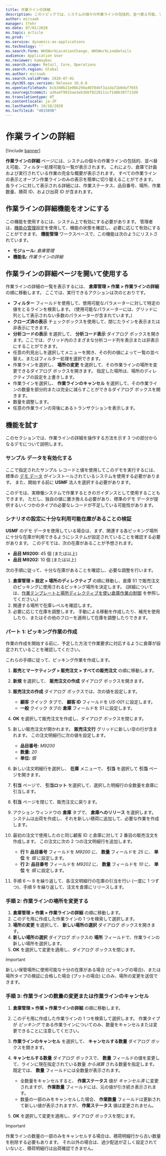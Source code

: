```yaml
---
title: 作業ラインの詳細
description: このトピックでは、システムの個々の作業ラインの包括的、並べ替え可能、フィルター処理可能な一覧を表示する作業ラインの詳細ページに関する情報を提供します。
author: mirzaab
manager: tfehr
ms.date: 07/01/2020
ms.topic: article
ms.prod: ''
ms.service: dynamics-ax-applications
ms.technology: ''
ms.search.form: WHSWorkLocationChange, WHSWorkLineDetails
audience: Application User
ms.reviewer: kamaybac
ms.search.scope: Retail, Core, Operations
ms.search.region: Global
ms.author: mirzaab
ms.search.validFrom: 2020-07-01
ms.dyn365.ops.version: Release 10.0.8
ms.openlocfilehash: bcb340b21e06b294a40784bf3a1da71b0daf7655
ms.sourcegitcommit: a36a4f9915ae3eb36bf8220111cf1486387713d9
ms.translationtype: HT
ms.contentlocale: ja-JP
ms.lasthandoff: 10/16/2020
ms.locfileid: "4015898"
---
```

# <a name="work-line-details"></a>作業ラインの詳細

[!include [banner](../includes/banner.md)]

**作業ラインの詳細** ページには、システムの個々の作業ラインの包括的、並べ替え可能、フィルター処理可能な一覧が表示されます。 これにより、倉庫で計画および実行されている作業の完全な概要が表示されます。 すべての作業ラインの表示とオープン作業ラインのみの表示を簡単に切り替えることができます。 各ラインに対して表示される詳細には、作業ステータス、品目番号、場所、作業数量、積荷 ID、および出荷 ID が含まれます。

## <a name="turn-on-the-work-line-details-feature"></a>作業ラインの詳細機能をオンにする

この機能を使用するには、システム上で有効にする必要があります。 管理者は、[機能の管理](../../fin-ops-core/fin-ops/get-started/feature-management/feature-management-overview.md)設定を使用して、機能の状態を確認し、必要に応じて有効にすることができます。 **機能管理** ワークスペースで、この機能は次のようにリストされています。

- **モジュール:** *倉庫管理*
- **機能名:** *作業ラインの詳細*

## <a name="open-and-use-the-work-line-details-page"></a>作業ラインの詳細ページを開いて使用する

作業ラインの詳細の一覧を表示するには、 **倉庫管理 \> 作業 \> 作業ラインの詳細** の順に移動します。 ここでは、実行できるアクションは次のとおりです。

- **フィルター** フィールドを使用して、使用可能なパラメーターに対して特定の値をとるラインを検索します。 (使用可能なパラメーターには、グリッドに列として表示されない多数のパラメーターが含まれています。)
- **クローズ済の表示** チェックボックスを使用して、閉じたラインを表示または非表示にできます。
- **分析コードの表示** を選択して、 **分析コード表示** ダイアログ ボックスを開きます。ここでは、グリッド内のさまざまな分析コード列を表示または非表示にすることができます。
- 任意の列見出しを選択してメニューを開き、その列の値によって一覧の並べ替え、またはフィルター処理を選択できます。
- 作業ラインを選択し、 **場所の変更** を選択して、その作業ラインの場所を変更できるダイアログ ボックスを開きます。 指定した場所は、場所のディレクティブの設定を上書きします。
- 作業ラインを選択し、 **作業ラインのキャンセル** を選択して、その作業ラインの数量を部分的または完全に減らすことができるダイアログ ボックスを開きます。
- 数量を調整します。
- 任意の作業ラインの背後にあるトランザクションを表示します。

## <a name="try-out-the-feature"></a>機能を試す

このセクションでは、作業ラインの詳細を操作する方法を示す 3 つの部分からなるデモについて説明します。

### <a name="make-sample-data-available"></a>サンプル データを有効化する

ここで指定されたサンプル レコードと値を使用してこのデモを実行するには、標準の [デモ データ](../../fin-ops-core/dev-itpro/deployment/deploy-demo-environment.md) がインストールされているシステムを使用する必要があります。 また、開始する前に **USMF** 法人を選択する必要があります。

このデモは、実稼働システムで作業するときのガイダンスとして使用することもできます。 ただし、独自の値に置き換える必要があり、標準のデモ データが提供するいくつかのタイプの必要なレコードが不足している可能性があります。

### <a name="verify-that-the-scenario-setup-includes-enough-available-inventory"></a>シナリオの設定に十分な利用可能在庫があることの検証

**USMF** のデモ データを使用している場合は、まず、関連する各ピッキング場所に十分な在庫が利用できるようにシステムが設定されていることを確認する必要があります。 このデモでは、次の在庫があることが予想されます。

- **品目 M9200:** 45 個 (または以上)
- **品目 M9202:** 10 個 (または以上)

次の手順に従って、十分な在庫があることを確認し、必要な調整を行います。

1. **倉庫管理 \> 設定 \> 場所のディレクティブ** の順に移動し、倉庫 51 で販売注文のピッキングに使用されるピッキング場所を決定します。 (詳細については、[作業テンプレートと場所ディレクティブを使い倉庫作業の制御](control-warehouse-location-directives.md) を参照してください。)
1. 関連する場所で在庫レベルを確認します。
1. 必要に応じて在庫を調整します。 手動による移動を作成したり、補充を使用したり、またはその他のフローを適用して在庫を調整したりできます。

### <a name="part-1-create-picking-work"></a>パート 1: ピッキング作業の作成

作業の作成を開始する前に、予定した方法で作業要求に対応するように倉庫が設定されていることを確認してください。

これらの手順に従って、ピッキング作業を作成します。

1. **販売とマーケティング \> 販売注文 \> すべての販売注文** の順に移動します。
1. **新規** を選択して、 **販売注文の作成** ダイアログ ボックスを開きます。
1. **販売注文の作成** ダイアログ ボックスでは、次の値を設定します。

    - **顧客** クイック タブで、 **顧客 ID** フィールドを _US-001_ に設定します。
    - **一般** クイック タブの **倉庫** フィールドを _51_ に設定します。

1. **OK** を選択して販売注文を作成し、ダイアログ ボックスを閉じます。
1. 新しい販売注文が開かれます。 **販売注文行** グリッドに新しい空の行が含まれます。 この注文明細行に次の値を設定します。

    - **品目番号:** _M9200_
    - **数量:** _20_
    - **単位:** _個_

1. 新しい注文明細行を選択し、 **在庫** メニューで、 **引当** を選択して **引当** ページを開きます。
1. **引当** ページで、 **引当ロット** を選択して、選択した明細行の全数量を倉庫に引当します。
1. **引当** ページを閉じて、販売注文に戻ります。
1. アクション ウィンドウの **倉庫** タブで、 **倉庫へのリリース** を選択します。 システムは出荷を作成し、それを新しい積荷に追加して、必要な作業を作成します。
1. 最初の注文で使用したのと同じ顧客 ID と倉庫に対して 2 番目の販売注文を作成します。 この注文に次の 2 つの注文明細行を追加します。

    - **行 1:** **品目番号** フィールドを _M9200_ に、 **数量** フィールドを _25_ に、 **単位** を _個_ に設定します。
    - **行 2:** **品目番号** フィールドを _M9202_ に、 **数量** フィールドを _10_ に、 **単位** を _個_ に設定します。

1. 手順 6 ～ 8 を繰り返して、各注文明細行の在庫の引当を行い (一度に 1 つずつ)、手順 9 を繰り返して、注文を倉庫にリリースします。

### <a name="part-2-change-the-location-for-a-work-line"></a>手順 2: 作業ラインの場所を変更する

1. **倉庫管理 \> 作業 \> 作業ラインの詳細** の順に移動します。
1. このデモ用に作成した作業ラインの 1 つを検索して選択します。
1. **場所の変更** を選択して、 **新しい場所の選択** ダイアログ ボックスを開きます。
1. **新しい場所の選択** ダイアログ ボックスの **場所** フィールドで、作業ラインの新しい場所を選択します。
1. **OK** を選択して変更を適用し、ダイアログ ボックスを閉じます。

> [!IMPORTANT]
> 新しい保管場所に使用可能な十分の在庫がある場合 (ピッキングの場合)、または場所タイプの検証に合格した場合 (プットの場合) にのみ、場所の変更を送信できます。

### <a name="part-3-change-the-quantity-of-a-work-line-or-cancel-a-work-line"></a>手順 3: 作業ラインの数量の変更または作業ラインのキャンセル

1. **倉庫管理 \> 作業 \> 作業ラインの詳細** の順に移動します。
1. このデモ用に作成した作業ラインの 1 つを検索して選択します。 作業タイプが _ピッキング_ である作業ラインについてのみ、数量をキャンセルまたは変更できることに注意してください。
1. **作業ラインのキャンセル** を選択して、 **キャンセルする数量** ダイアログ ボックスを開きます。
1. **キャンセルする数量** ダイアログ ボックスで、 **数量** フィールドの値を変更して、ラインに現在指定されている数量 *から減算* される数量を指定します。 既定では、 **数量** フィールドには全数量が表示されます。

    - 全数量をキャンセルすると、 **作業ステータス** 値が _キャンセル済_ に変更されますが、 **作業数量** フィールドには、元の値が引き続き表示されます。
    - 数量の一部のみをキャンセルした場合、 **作業数量** フィールドは更新されて新しい値が表示されますが、 **作業ステータス** 値は変更されません。

1. **OK** を選択して変更を適用し、ダイアログ ボックスを閉じます。

> [!IMPORTANT]
> 作業ラインの数量の一部のみをキャンセルする場合は、積荷明細行から古い数量を削除する必要もあります。 それ以外の場合は、過少配送が正しく設定されていないと、積荷明細行は出荷確認できません。
